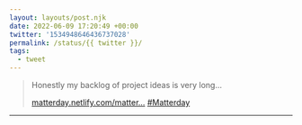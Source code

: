 ```yaml
---
layout: layouts/post.njk
date: 2022-06-09 17:20:49 +00:00
twitter: '1534948646436737028'
permalink: /status/{{ twitter }}/
tags: 
  - tweet
---
```


> Honestly my backlog of project ideas is very long... 
> 
> [matterday.netlify.com/matter…](https://matterday.netlify.com/matters/558857a9-07bb-4d94-aa08-092af3597c84) [#Matterday](https://twitter.com/hashtag/Matterday)

---

